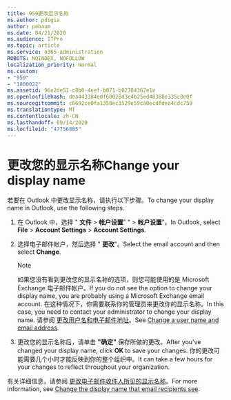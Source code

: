```yaml
---
title: 959更改显示名称
ms.author: pdigia
author: pebaum
ms.date: 04/21/2020
ms.audience: ITPro
ms.topic: article
ms.service: o365-administration
ROBOTS: NOINDEX, NOFOLLOW
localization_priority: Normal
ms.custom:
- "959"
- "1800022"
ms.assetid: 96e2de51-c8b0-4eef-b071-b02784367e1e
ms.openlocfilehash: dea443384edf60028d3e4b25ed48388e335c0e0f
ms.sourcegitcommit: c6692ce0fa1358ec3529e59ca0ecdfdea4cdc759
ms.translationtype: MT
ms.contentlocale: zh-CN
ms.lasthandoff: 09/14/2020
ms.locfileid: "47756885"
---
```

# <a name="change-your-display-name"></a><span data-ttu-id="ceb22-102">更改您的显示名称</span><span class="sxs-lookup"><span data-stu-id="ceb22-102">Change your display name</span></span>
  
<span data-ttu-id="ceb22-103">若要在 Outlook 中更改显示名称，请执行以下步骤。</span><span class="sxs-lookup"><span data-stu-id="ceb22-103">To change your display name in Outlook, use the following steps.</span></span>
  
1. <span data-ttu-id="ceb22-104">在 Outlook 中，选择 " **文件** \> **帐户设置**" " \> **帐户设置**"。</span><span class="sxs-lookup"><span data-stu-id="ceb22-104">In Outlook, select **File** \> **Account Settings** \> **Account Settings**.</span></span>

2. <span data-ttu-id="ceb22-105">选择电子邮件帐户，然后选择 " **更改**"。</span><span class="sxs-lookup"><span data-stu-id="ceb22-105">Select the email account and then select **Change**.</span></span>

    > [!NOTE]
    > <span data-ttu-id="ceb22-106">如果您没有看到更改您的显示名称的选项，则您可能使用的是 Microsoft Exchange 电子邮件帐户。</span><span class="sxs-lookup"><span data-stu-id="ceb22-106">If you do not see the option to change your display name, you are probably using a Microsoft Exchange email account.</span></span> <span data-ttu-id="ceb22-107">在这种情况下，你需要联系你的管理员来更改你的显示名称。</span><span class="sxs-lookup"><span data-stu-id="ceb22-107">In this case, you need to contact your administrator to change your display name.</span></span> <span data-ttu-id="ceb22-108">请参阅 [更改用户名和电子邮件地址](https://docs.microsoft.com/microsoft-365/admin/add-users/change-a-user-name-and-email-address)。</span><span class="sxs-lookup"><span data-stu-id="ceb22-108">See [Change a user name and email address](https://docs.microsoft.com/microsoft-365/admin/add-users/change-a-user-name-and-email-address).</span></span>
  
3. <span data-ttu-id="ceb22-109">更改您的显示名称后，请单击 **"确定"** 保存所做的更改。</span><span class="sxs-lookup"><span data-stu-id="ceb22-109">After you've changed your display name, click **OK** to save your changes.</span></span> <span data-ttu-id="ceb22-110">你的更改可能需要几个小时才能反映到你的整个组织中。</span><span class="sxs-lookup"><span data-stu-id="ceb22-110">It can take a few hours for your changes to reflect throughout your organization.</span></span>

<span data-ttu-id="ceb22-111">有关详细信息，请参阅 [更改电子邮件收件人所见的显示名称](https://support.office.com/article/2b53331a-ba2a-4803-88dc-ac9fe376c8a9.aspx)。</span><span class="sxs-lookup"><span data-stu-id="ceb22-111">For more information, see [Change the display name that email recipients see](https://support.office.com/article/2b53331a-ba2a-4803-88dc-ac9fe376c8a9.aspx).</span></span>
  